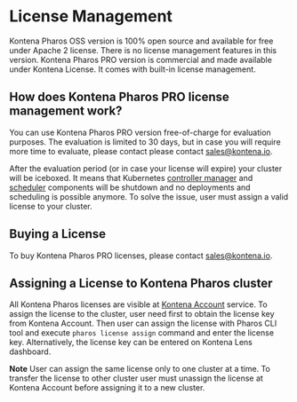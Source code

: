 # License Management

Kontena Pharos OSS version is 100% open source and available for free under Apache 2 license. There is no license management features in this version. Kontena Pharos PRO version is commercial and made available under Kontena License. It comes with built-in license management.

## How does Kontena Pharos PRO license management work?

You can use Kontena Pharos PRO version free-of-charge for evaluation purposes. The evaluation is limited to 30 days, but in case you will require more time to evaluate, please contact please contact [sales@kontena.io](mailto:sales@kontena.io).

After the evaluation period (or in case your license will expire) your cluster will be iceboxed. It means that Kubernetes [controller manager](https://kubernetes.io/docs/reference/command-line-tools-reference/kube-controller-manager/#kube-controller-manager) and [scheduler](https://kubernetes.io/docs/reference/command-line-tools-reference/kube-scheduler/) components will be shutdown and no deployments and scheduling is possible anymore. To solve the issue, user must assign a valid license to your cluster.

## Buying a License

To buy Kontena Pharos PRO licenses, please contact [sales@kontena.io](mailto:sales@kontena.io).

## Assigning a License to Kontena Pharos cluster

All Kontena Pharos licenses are visible at [Kontena Account](https://account.kontena.io) service. To assign the license to the cluster, user need first to obtain the license key from Kontena Account. Then user can assign the license with Pharos CLI tool and execute `pharos license assign` command and enter the license key. Alternatively, the license key can be entered on Kontena Lens dashboard.

**Note** User can assign the same license only to one cluster at a time. To transfer the license to other cluster user must unassign the license at Kontena Account before assigning it to a new cluster.
